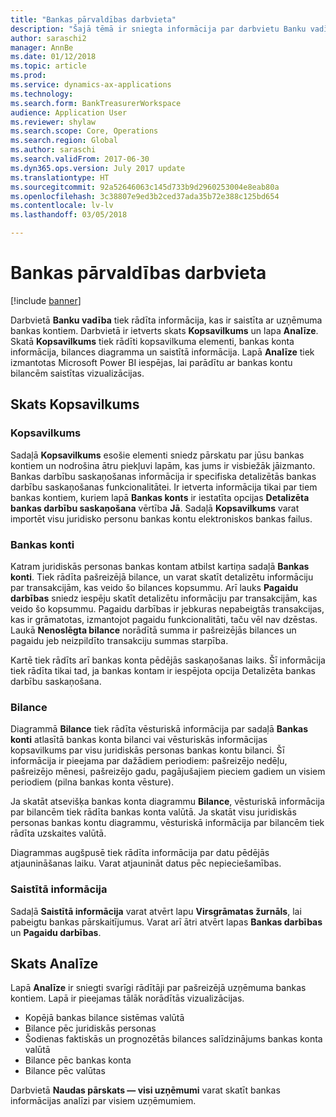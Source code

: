 ```yaml
---
title: "Bankas pārvaldības darbvieta"
description: "Šajā tēmā ir sniegta informācija par darbvietu Banku vadība. Šajā darbvietā tiek rādīta informācija, kas ir saistīta ar uzņēmuma bankas kontiem, un tajā ir ietverts skats Kopsavilkums un lapa Analīze. Skatā Kopsavilkums tiek rādīti kopsavilkuma elementi, bankas konta informācija, bilances diagramma un saistītā informācija. Lapā Analīze tiek izmantotas Microsoft Power BI iespējas, lai parādītu ar bankas kontu bilancēm saistītas vizualizācijas."
author: saraschi2
manager: AnnBe
ms.date: 01/12/2018
ms.topic: article
ms.prod: 
ms.service: dynamics-ax-applications
ms.technology: 
ms.search.form: BankTreasurerWorkspace
audience: Application User
ms.reviewer: shylaw
ms.search.scope: Core, Operations
ms.search.region: Global
ms.author: saraschi
ms.search.validFrom: 2017-06-30
ms.dyn365.ops.version: July 2017 update
ms.translationtype: HT
ms.sourcegitcommit: 92a52646063c145d733b9d2960253004e8eab80a
ms.openlocfilehash: 3c38807e9ed3b2ced37ada35b72e388c125bd654
ms.contentlocale: lv-lv
ms.lasthandoff: 03/05/2018

---
```

# <a name="bank-management-workspace"></a>Bankas pārvaldības darbvieta

[!include [banner](../includes/banner.md)]

Darbvietā **Banku vadība** tiek rādīta informācija, kas ir saistīta ar uzņēmuma bankas kontiem. Darbvietā ir ietverts skats **Kopsavilkums** un lapa **Analīze**. Skatā **Kopsavilkums** tiek rādīti kopsavilkuma elementi, bankas konta informācija, bilances diagramma un saistītā informācija. Lapā **Analīze** tiek izmantotas Microsoft Power BI iespējas, lai parādītu ar bankas kontu bilancēm saistītas vizualizācijas.

## <a name="summary-view"></a>Skats Kopsavilkums

### <a name="summary"></a>Kopsavilkums

Sadaļā **Kopsavilkums** esošie elementi sniedz pārskatu par jūsu bankas kontiem un nodrošina ātru piekļuvi lapām, kas jums ir visbiežāk jāizmanto. Bankas darbību saskaņošanas informācija ir specifiska detalizētās bankas darbību saskaņošanas funkcionalitātei. Ir ietverta informācija tikai par tiem bankas kontiem, kuriem lapā **Bankas konts** ir iestatīta opcijas **Detalizēta bankas darbību saskaņošana** vērtība **Jā**. Sadaļā **Kopsavilkums** varat importēt visu juridisko personu bankas kontu elektroniskos bankas failus.

### <a name="bank-accounts"></a>Bankas konti

Katram juridiskās personas bankas kontam atbilst kartiņa sadaļā **Bankas konti**. Tiek rādīta pašreizējā bilance, un varat skatīt detalizētu informāciju par transakcijām, kas veido šo bilances kopsummu. Arī lauks **Pagaidu darbības** sniedz iespēju skatīt detalizētu informāciju par transakcijām, kas veido šo kopsummu. Pagaidu darbības ir jebkuras nepabeigtās transakcijas, kas ir grāmatotas, izmantojot pagaidu funkcionalitāti, taču vēl nav dzēstas. Laukā **Nenoslēgta bilance** norādītā summa ir pašreizējās bilances un pagaidu jeb neizpildīto transakciju summas starpība.

Kartē tiek rādīts arī bankas konta pēdējās saskaņošanas laiks. Šī informācija tiek rādīta tikai tad, ja bankas kontam ir iespējota opcija Detalizēta bankas darbību saskaņošana.

### <a name="balance"></a>Bilance

Diagrammā **Bilance** tiek rādīta vēsturiskā informācija par sadaļā **Bankas konti** atlasītā bankas konta bilanci vai vēsturiskās informācijas kopsavilkums par visu juridiskās personas bankas kontu bilanci. Šī informācija ir pieejama par dažādiem periodiem: pašreizējo nedēļu, pašreizējo mēnesi, pašreizējo gadu, pagājušajiem pieciem gadiem un visiem periodiem (pilna bankas konta vēsture). 

Ja skatāt atsevišķa bankas konta diagrammu **Bilance**, vēsturiskā informācija par bilancēm tiek rādīta bankas konta valūtā. Ja skatāt visu juridiskās personas bankas kontu diagrammu, vēsturiskā informācija par bilancēm tiek rādīta uzskaites valūtā.

Diagrammas augšpusē tiek rādīta informācija par datu pēdējās atjaunināšanas laiku. Varat atjaunināt datus pēc nepieciešamības.

### <a name="related-information"></a>Saistītā informācija

Sadaļā **Saistītā informācija** varat atvērt lapu **Virsgrāmatas žurnāls**, lai pabeigtu bankas pārskaitījumus. Varat arī ātri atvērt lapas **Bankas darbības** un **Pagaidu darbības**.

## <a name="analytics-view"></a>Skats Analīze

Lapā **Analīze** ir sniegti svarīgi rādītāji par pašreizējā uzņēmuma bankas kontiem. Lapā ir pieejamas tālāk norādītās vizualizācijas.

-   Kopējā bankas bilance sistēmas valūtā
-   Bilance pēc juridiskās personas
-   Šodienas faktiskās un prognozētās bilances salīdzinājums bankas konta valūtā
-   Bilance pēc bankas konta
-   Bilance pēc valūtas

Darbvietā **Naudas pārskats — visi uzņēmumi** varat skatīt bankas informācijas analīzi par visiem uzņēmumiem.

